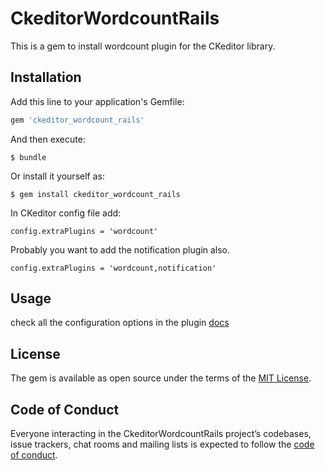 # CkeditorWordcountRails

This is a gem to install wordcount plugin for the CKeditor library.

## Installation

Add this line to your application's Gemfile:

```ruby
gem 'ckeditor_wordcount_rails'
```

And then execute:

    $ bundle

Or install it yourself as:

    $ gem install ckeditor_wordcount_rails

In CKeditor config file add:

    config.extraPlugins = 'wordcount'

Probably you want to add the notification plugin also.

    config.extraPlugins = 'wordcount,notification'

## Usage

check all the configuration options in the plugin [docs](https://github.com/w8tcha/CKEditor-WordCount-Plugin)

## License

The gem is available as open source under the terms of the [MIT License](https://opensource.org/licenses/MIT).

## Code of Conduct

Everyone interacting in the CkeditorWordcountRails project’s codebases, issue trackers, chat rooms and mailing lists is expected to follow the [code of conduct](https://github.com/[USERNAME]/ckeditor_wordcount_rails/blob/master/CODE_OF_CONDUCT.md).
